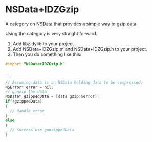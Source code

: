 NSData+IDZGzip
================

A category on NSData that provides a simple way to gzip data.

Using the category is very straight forward.

1. Add libz.dylib to your project. 
2. Add NSData+IDZGzip.m and NSData+IDZGzip.h to your project.
3. Then you do something like this:

```objective-c
#import "NSData+IDZGzip.h"

...

// Assuming data is an NSData holding data to be compressed.
NSError* error = nil;
// gunzip the data
NSData* gzippedData = [data gzip:&error];
if(!gzippedData)
{
  // Handle error
}
else
{
  // Success use gunzippedData
}
```
